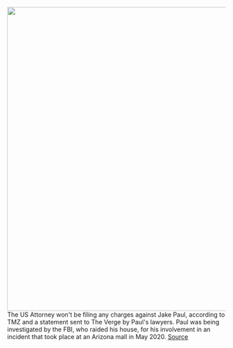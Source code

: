 <img src='https://cdn.vox-cdn.com/thumbor/GDuImFWo-gEYjF2WJX94D4_ibkw=/0x0:3433x2289/1200x800/filters:focal(1103x758:1651x1306)/cdn.vox-cdn.com/uploads/chorus_image/image/69718590/1328568943.0.jpg' width='700px' /><br/>
The US Attorney won't be filing any charges against Jake Paul, according to TMZ and a statement sent to The Verge by Paul's lawyers. Paul was being investigated by the FBI, who raided his house, for his involvement in an incident that took place at an Arizona mall in May 2020.
<a href='https://www.theverge.com/2021/8/12/22622530/jake-paul-no-charges-arizona-mall-looting-video-protests-fbi-raid'> Source <a/>